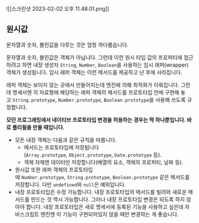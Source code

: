 ![[스크린샷 2023-02-02 오후 11.48.01.png]]

## 원시값

문자열과 숫자, 불린값을 다루는 것은 엄청 까다롭습니다.

문자열과 숫자, 불린값은 객체가 아닙니다. 그런데 이런 원시 타입 값의 프로퍼티에 접근하려고 하면 내장 생성자 `String`, `Number`, `Boolean`을 사용하는 임시 래퍼(wrapper) 객체가 생성됩니다. 임시 래퍼 객체는 이런 메서드를 제공하고 난 후에 사라집니다.

래퍼 객체는 보이지 않는 곳에서 만들어지는데 엔진에 의해 최적화가 이뤄집니다. 그런데 명세서엔 각 자료형에 해당하는 래퍼 객체의 메서드를 프로토타입 안에 구현해 놓고 `String.prototype`, `Number.prototype`, `Boolean.prototype`을 사용해 쓰도록 규정합니다.

**모던 프로그래밍에서 네이티브 프로토타입 변경을 허용하는 경우는 딱 하나뿐입니다. 바로 폴리필을 만들 때입니다.**

-   모든 내장 객체는 다음과 같은 규칙을 따릅니다.
    -   메서드는 프로토타입에 저장됩니다(`Array.prototype`, `Object.prototype`, `Date.prototype` 등).
    -   객체 자체엔 데이터만 저장합니다(배열의 요소, 객체의 프로퍼티, 날짜 등).
-   원시값 또한 래퍼 객체의 프로토타입에 `Number.prototype`, `String.prototype`, `Boolean.prototype` 같은 메서드를 저장합니다. 다만 `undefined`와 `null`은 예외입니다.
-   내장 프로토타입은 수정 가능합니다. 내장 프로토타입의 메서드를 빌려와 새로운 메서드를 만드는 것 역시 가능합니다. 그러나 내장 프로토타입 변경은 되도록 하지 않아야 합니다. 내장 프로토타입은 새로 명세서에 등록된 기능을 사용하고 싶은데 자바스크립트 엔진엔 이 기능이 구현되어있지 않을 때만 변경하는 게 좋습니다.